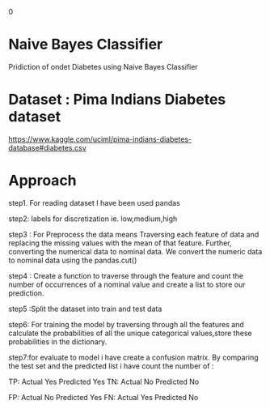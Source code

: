 0
# Naive Bayes Classifier 
Pridiction of ondet Diabetes using Naive Bayes Classifier
# Dataset : Pima Indians Diabetes dataset
https://www.kaggle.com/uciml/pima-indians-diabetes-database#diabetes.csv


# Approach
step1. For reading dataset I have been used pandas


step2: labels for discretization ie. low,medium,high

step3 : For Preprocess the data means Traversing each feature of data  and replacing the missing values with the mean of that feature. Further, converting the numerical data to nominal data. We convert the numeric data to nominal data using the pandas.cut()



step4 : Create a function to traverse through the feature and count the number of occurrences of a nominal value and create a list to store our prediction.

step5 :Split the dataset into train and test data

step6: For training  the model by traversing through all the features and calculate the probabilities of all the unique categorical values,store these probabilities in the dictionary.



step7:for evaluate to model i have  create a confusion matrix.
By comparing the test set and the predicted list i have count the number of :

TP: Actual Yes Predicted Yes
TN: Actual No Predicted No

FP: Actual No Predicted Yes
FN: Actual Yes Predicted No




